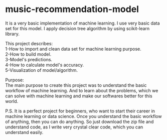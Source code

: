 # music-recommendation-model

It is a very basic implementation of machine learning. I use very basic data set for this model. I apply decision tree algorithm by using scikit-learn library.  
  
This project describes:  
1-How to import and clean data set for machine learning purpose.  
2-How to build model.  
3-Model's predictions.  
4-How to calculate model's accuracy.  
5-Visualization of model/algorithm.  
  
Purpose:  
The main purpose to create this project was to understand the basic workflow of machine learning. And to learn about the problems, which we can solve with machine learning and make our softwares better for this world.  
  
P.S. It is a perfect project for beginners, who want to start their career in machine learning or data science. Once you understand the basic workflow of anything, then you can do anything. So just download the zip file and understand code, as I write very crystal clear code, which you can understand easily.
